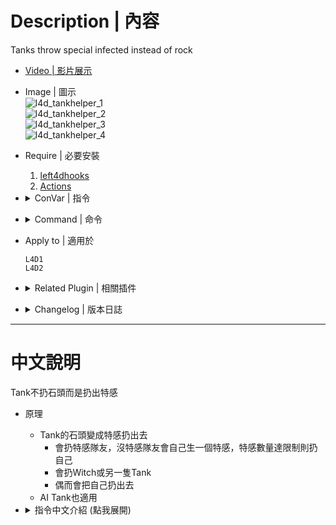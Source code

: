 # Description | 內容
Tanks throw special infected instead of rock

* [Video | 影片展示](https://youtu.be/v-hHB0XzyW0?si=iUmdRvYAsSS_K3KO)

* Image | 圖示
	<br/>![l4d_tankhelper_1](image/l4d_tankhelper_1.gif)
	<br/>![l4d_tankhelper_2](image/l4d_tankhelper_2.gif)
	<br/>![l4d_tankhelper_3](image/l4d_tankhelper_3.gif)
	<br/>![l4d_tankhelper_4](image/l4d_tankhelper_4.gif)

* Require | 必要安裝
	1. [left4dhooks](https://forums.alliedmods.net/showthread.php?t=321696)
    2. [Actions](https://forums.alliedmods.net/showthread.php?t=336374)

* <details><summary>ConVar | 指令</summary>

	* cfg/sourcemod/l4d_tankhelper.cfg
		```php
        // AI Tank throws helper special infected chance [0.0, 100.0]
        l4d_tank_throw_si_ai "100.0"

        // Real Tank Player throws helper special infected chance [0.0, 100.0]
        l4d_tank_throw_si_player "70.0"

        // Weight of helper Hunter[0.0, 10.0]
        l4d_tank_throw_hunter "2.0"

        // Weight of helper Smoker[0.0, 10.0]
        l4d_tank_throw_smoker "2.0"

        // Weight of helper Boomer[0.0, 10.0]
        l4d_tank_throw_boomer "2.0"

        // Weight of helper Charger [0.0, 10.0]
        l4d_tank_throw_charger "2.0"

        // Weight of helper Spitter [0.0, 10.0]
        l4d_tank_throw_spitter "2.0"

        // Weight of helper Jockey [0.0, 10.0]
        l4d_tank_throw_jockey "2.0"

        // Weight of helper Tank[0.0, 10.0]
        l4d_tank_throw_tank "2.0"

        // Weight of throwing Tank self[0.0, 10.0]
        l4d_tank_throw_self "10.0"

        // Helper Tank bot health
        l4d_tank_throw_tank_health "750"

        // Weight of helper Witch[0.0, 10.0]
        l4d_tank_throw_witch "2.0"

        // Helper Witch health
        l4d_tank_throw_witch_health "250"

        // Amount of seconds before a helper witch is kicked. (only remove witches spawned by this plugin)
        l4d_tank_throw_witch_lifespan "30"

        // Hunter Limit on the field[1 ~ 5] (if limit reached, throw Hunter teammate, if all hunters busy, throw Tank self)
        l4d_tank_throw_hunter_limit "2"

        // Smoker Limit on the field[1 ~ 5] (if limit reached, throw Smoker teammate, if all smokers busy, throw Tank self)
        l4d_tank_throw_smoker_limit "2"

        // Boomer Limit on the field[1 ~ 5] (if limit reached, throw Boomer teammate)
        l4d_tank_throw_boomer_limit "2"

        // Charger Limit on the field[1 ~ 5] (if limit reached, throw Charger teammate, if all chargers busy, throw Tank self)
        l4d_tank_throw_charger_limit "2"

        // Spitter Limit on the field[1 ~ 5] (if limit reached, throw Spitter teammate)
        l4d_tank_throw_spitter_limit "1"

        // Jockey Limit on the field[1 ~ 5] (if limit reached, throw Jockey teammate, if all jockeys busy, throw Tank self)
        l4d_tank_throw_jockey_limit "2"

        // Tank Limit on the field[1 ~ 10] (if limit reached, throw Tank teammate or yourself)
        l4d_tank_throw_tank_limit "3"

        // Witch Limit on the field[1 ~ 10] (if limit reached, throw Tank self)
        l4d_tank_throw_witch_limit "3"
		```
</details>

* <details><summary>Command | 命令</summary>
	
	None
</details>

* Apply to | 適用於
	```
	L4D1
	L4D2
	```

* <details><summary>Related Plugin | 相關插件</summary>

	1. [l4d_tracerock](https://github.com/fbef0102/Game-Private_Plugin/tree/main/Plugin_%E6%8F%92%E4%BB%B6/Nothing_Impossible_%E7%84%A1%E7%90%86%E6%94%B9%E9%80%A0%E7%89%88/l4d_tracerock): Tank's rock will trace survivor until hit something.
		> Tank的石頭自動追蹤倖存者
</details>

* <details><summary>Changelog | 版本日誌</summary>

	```php
	//Pan Xiaohai @ 2010-2011
	//Harry @ 2022-2023
	```
	* v2.0h (2023-9-5)
        * Teleport Rock before removed

	* v1.9h (2023-5-21)
        * Fixed crash and error

	* v1.8h
		* Use left4dhooks to optimize code

	* v1.7h
        * [AlliedModders Post](https://forums.alliedmods.net/showpost.php?p=2771705&postcount=68)
		* Remake Code
		* Removed rock thrown sound (it's looping)
		* Throw Witch (Require Actions extension)
		* Separate chance for Real Tank player and AI Tank
		* ConVar to set infected limit
		* Create special infected without being limit by director

	* v1.0
		* [By Pan panxiaohai](https://forums.alliedmods.net/showthread.php?t=140254)
</details>

- - - -
# 中文說明
Tank不扔石頭而是扔出特感

* 原理
	* Tank的石頭變成特感扔出去
	    * 會扔特感隊友，沒特感隊友會自己生一個特感，特感數量達限制則扔自己
        * 會扔Witch或另一隻Tank
        * 偶而會把自己扔出去
    * AI Tank也適用

* <details><summary>指令中文介紹 (點我展開)</summary>

	* cfg/sourcemod/l4d_tankhelper.cfg
		```php
        // AI Tank的石頭變成特感扔出去的機率 [0.0 ~ 100.0]
        l4d_tank_throw_si_ai "100.0"

        // 真人 Tank的石頭變成特感扔出去的機率 [0.0 ~ 100.0]
        l4d_tank_throw_si_player "70.0"

        // 石頭變成Hunter的權重值 [0.0 ~ 10.0]
        l4d_tank_throw_hunter "2.0"

        // 石頭變成Smoker的權重值 [0.0 ~ 10.0]
        l4d_tank_throw_smoker "2.0"

        // 石頭變成Boomer的權重值[0.0 ~ 10.0]
        l4d_tank_throw_boomer "2.0"

        // 石頭變成Charger的權重值 [0.0 ~ 10.0]
        l4d_tank_throw_charger "2.0"

        // 石頭變成Spitter的權重值 [0.0 ~ 10.0]
        l4d_tank_throw_spitter "2.0"

        // 石頭變成Jockey的權重值 [0.0 ~ 10.0]
        l4d_tank_throw_jockey "2.0"

        // 石頭變成Tank的權重值 [0.0 ~ 10.0]
        l4d_tank_throw_tank "2.0"

        // Tank把自己扔出去的權重值 [0.0 ~ 10.0]
        l4d_tank_throw_self "10.0"

        // 石頭變成Tank時，設置這隻Tank的血量
        l4d_tank_throw_tank_health "750"

        // 石頭變成Witch的權重值 [0.0 ~ 10.0]
        l4d_tank_throw_witch "2.0"

        // 石頭變成Witch時，設置這隻Witch的血量
        l4d_tank_throw_witch_health "250"

        // 石頭變成Witch時，經過30秒之後自動移除Witch (只會移除由石頭變成的Witch)
        l4d_tank_throw_witch_lifespan "30"

        // 設置Hunter的數量限制 [1 ~ 5] (當場上Hunter的數量達限制時，石頭改扔自己)
        l4d_tank_throw_hunter_limit "2"

        // 設置Smoker的數量限制[1 ~ 5] (當場上Smoker的數量達限制時，石頭改扔自己)
        l4d_tank_throw_smoker_limit "2"

        // 設置Boomer的數量限制[1 ~ 5] (當場上Boomer的數量達限制時，石頭改扔自己)
        l4d_tank_throw_boomer_limit "2"

        // 設置Charger的數量限制[1 ~ 5] (當場上Charger的數量達限制時，石頭改扔自己)
        l4d_tank_throw_charger_limit "2"

        // 設置Spitter的數量限制[1 ~ 5] (當場上Spitter的數量達限制時，石頭改扔自己)
        l4d_tank_throw_spitter_limit "1"

        // 設置Jockey的數量限制[1 ~ 5] (當場上Jockey的數量達限制時，石頭改扔自己)
        l4d_tank_throw_jockey_limit "2"

        // 設置Tank的數量限制[1 ~ 10] (當場上Tank的數量達限制時，石頭改扔自己)
        l4d_tank_throw_tank_limit "3"

        // 設置Witch的數量限制[1 ~ 10] (當場上Witch的數量達限制時，石頭改扔自己)
        l4d_tank_throw_witch_limit "3"
		```
</details>
